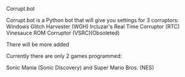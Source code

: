 Corrupt.bot

Corrupt.bot is a Python bot that will give you settings for 3 corruptors:
  Windows Glitch Harvester (WGH)
  Ircluzar's Real Time Corruptor (RTC)
  Vinesauce ROM Corruptor (VSRC)(Obsoleted)
  
  
  
There will be more added


Currently there are only 2 games programmed:

Sonic Mania (Sonic Discovery)
and
Super Mario Bros. (NES)

